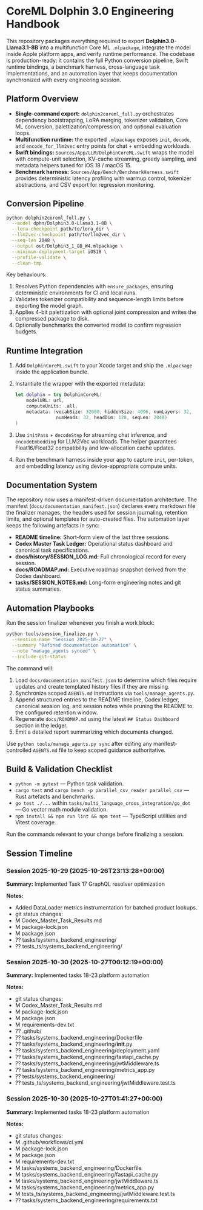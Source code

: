# CoreML Dolphin 3.0 Engineering Handbook

This repository packages everything required to export **Dolphin3.0-Llama3.1-8B**
into a multifunction Core ML `.mlpackage`, integrate the model inside Apple
platform apps, and verify runtime performance. The codebase is production-ready:
it contains the full Python conversion pipeline, Swift runtime bindings, a
benchmark harness, cross-language task implementations, and an automation layer
that keeps documentation synchronized with every engineering session.

## Platform Overview

- **Single-command export:** `dolphin2coreml_full.py` orchestrates dependency
  bootstrapping, LoRA merging, tokenizer validation, Core ML conversion,
  palettization/compression, and optional evaluation loops.
- **Multifunction runtime:** the exported `.mlpackage` exposes `init`, `decode`,
  and `encode_for_llm2vec` entry points for chat + embedding workloads.
- **Swift bindings:** `Sources/App/LLM/DolphinCoreML.swift` wraps the model with
  compute-unit selection, KV-cache streaming, greedy sampling, and metadata
  helpers tuned for iOS 18 / macOS 15.
- **Benchmark harness:** `Sources/App/Bench/BenchmarkHarness.swift` provides
  deterministic latency profiling with warmup control, tokenizer abstractions,
  and CSV export for regression monitoring.

## Conversion Pipeline

```bash
python dolphin2coreml_full.py \
  --model dphn/Dolphin3.0-Llama3.1-8B \
  --lora-checkpoint path/to/lora_dir \
  --llm2vec-checkpoint path/to/llm2vec_dir \
  --seq-len 2048 \
  --output out/Dolphin3_1_8B_W4.mlpackage \
  --minimum-deployment-target iOS18 \
  --profile-validate \
  --clean-tmp
```

Key behaviours:

1. Resolves Python dependencies with `ensure_packages`, ensuring deterministic
   environments for CI and local runs.
2. Validates tokenizer compatibility and sequence-length limits before
   exporting the model graph.
3. Applies 4-bit palettization with optional joint compression and writes the
   compressed package to disk.
4. Optionally benchmarks the converted model to confirm regression budgets.

## Runtime Integration

1. Add `DolphinCoreML.swift` to your Xcode target and ship the `.mlpackage`
   inside the application bundle.
2. Instantiate the wrapper with the exported metadata:

   ```swift
   let dolphin = try DolphinCoreML(
       modelURL: url,
       computeUnits: .all,
       metadata: (vocabSize: 32000, hiddenSize: 4096, numLayers: 32,
                  numHeads: 32, headDim: 128, seqLen: 2048)
   )
   ```

3. Use `initPass` + `decodeStep` for streaming chat inference, and
   `encodeEmbedding` for LLM2Vec workloads. The helper guarantees Float16/Float32
   compatibility and low-allocation cache updates.
4. Run the benchmark harness inside your app to capture `init`, per-token, and
   embedding latency using device-appropriate compute units.

## Documentation System

The repository now uses a manifest-driven documentation architecture. The
manifest (`docs/documentation_manifest.json`) declares every markdown file the
finalizer manages, the headers used for session journaling, retention limits,
and optional templates for auto-created files. The automation layer keeps the
following artefacts in sync:

- **README timeline:** Short-form view of the last three sessions.
- **Codex Master Task Ledger:** Operational status dashboard and canonical task
  specifications.
- **docs/history/SESSION_LOG.md:** Full chronological record for every session.
- **docs/ROADMAP.md:** Executive roadmap snapshot derived from the Codex
  dashboard.
- **tasks/SESSION_NOTES.md:** Long-form engineering notes and git status
  summaries.

## Automation Playbooks

Run the session finalizer whenever you finish a work block:

```bash
python tools/session_finalize.py \
  --session-name "Session 2025-10-27" \
  --summary "Refined documentation automation" \
  --note "manage_agents synced" \
  --include-git-status
```

The command will:

1. Load `docs/documentation_manifest.json` to determine which files require
   updates and create templated history files if they are missing.
2. Synchronize scoped `AGENTS.md` instructions via `tools/manage_agents.py`.
3. Append structured entries to the README timeline, Codex ledger, canonical
   session log, and session notes while pruning the README to the configured
   retention window.
4. Regenerate `docs/ROADMAP.md` using the latest `## Status Dashboard` section in
   the ledger.
5. Emit a detailed report summarizing which documents changed.

Use `python tools/manage_agents.py sync` after editing any manifest-controlled
`AGENTS.md` file to keep scoped guidance authoritative.

## Build & Validation Checklist

- `python -m pytest` — Python task validation.
- `cargo test` and `cargo bench -p parallel_csv_reader parallel_csv` — Rust
  artefacts and benchmarks.
- `go test ./...` within `tasks/multi_language_cross_integration/go_dot` — Go
  vector math module validation.
- `npm install && npm run lint && npm test` — TypeScript utilities and Vitest
  coverage.

Run the commands relevant to your change before finalizing a session.

## Session Timeline

<!-- session-log:session-2025-10-29:2025-10-26T23:13:28+00:00 -->
### Session 2025-10-29 (2025-10-26T23:13:28+00:00)

**Summary:** Implemented Task 17 GraphQL resolver optimization

**Notes:**
- Added DataLoader metrics instrumentation for batched product lookups.
- git status changes:
- M Codex_Master_Task_Results.md
- M package-lock.json
- M package.json
- ?? tasks/systems_backend_engineering/
- ?? tests_ts/systems_backend_engineering/

<!-- session-log:session-2025-10-30:2025-10-27T00:12:19+00:00 -->
### Session 2025-10-30 (2025-10-27T00:12:19+00:00)

**Summary:** Implemented tasks 18-23 platform automation

**Notes:**
- git status changes:
- M Codex_Master_Task_Results.md
- M package-lock.json
- M package.json
- M requirements-dev.txt
- ?? .github/
- ?? tasks/systems_backend_engineering/Dockerfile
- ?? tasks/systems_backend_engineering/__init__.py
- ?? tasks/systems_backend_engineering/deployment.yaml
- ?? tasks/systems_backend_engineering/fastapi_cache.py
- ?? tasks/systems_backend_engineering/jwtMiddleware.ts
- ?? tasks/systems_backend_engineering/metrics_app.py
- ?? tests/systems_backend_engineering/
- ?? tests_ts/systems_backend_engineering/jwtMiddleware.test.ts

<!-- session-log:session-2025-10-30:2025-10-27T01:41:27+00:00 -->
### Session 2025-10-30 (2025-10-27T01:41:27+00:00)

**Summary:** Implemented tasks 18-23 platform automation

**Notes:**
- git status changes:
- M .github/workflows/ci.yml
- M package-lock.json
- M package.json
- M requirements-dev.txt
- M tasks/systems_backend_engineering/Dockerfile
- M tasks/systems_backend_engineering/fastapi_cache.py
- M tasks/systems_backend_engineering/jwtMiddleware.ts
- M tasks/systems_backend_engineering/metrics_app.py
- M tests_ts/systems_backend_engineering/jwtMiddleware.test.ts
- ?? tasks/systems_backend_engineering/requirements.txt

